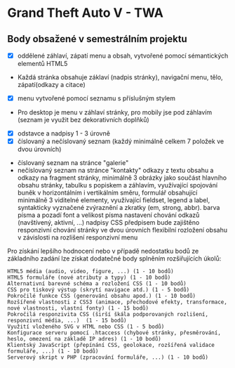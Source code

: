 # Grand Theft Auto V - TWA
## Body obsažené v semestrálním projektu
- [X] oddělené záhlaví, zápatí menu a obsah, vytvořené pomocí sémantických elementů HTML5
- Každá stránka obsahuje záklaví (nadpis stránky), navigační menu, tělo, zápatí(odkazy a citace)
- [X] menu vytvořené pomocí seznamu s příslušným stylem
- Pro desktop je menu v záhlaví stránky, pro mobily jse pod záhlavím (seznam je využit bez dekorativních doplňků)
- [X] odstavce a nadpisy 1 - 3 úrovně
- [X] číslovaný a nečíslovaný seznam (každý minimálně celkem 7 položek ve dvou úrovních)
- číslovaný seznam na stránce "galerie"
- nečíslovaný seznam na stránce "kontakty"
odkazy z textu obsahu a odkazy na fragment stránky,
minimálně 3 obrázky jako součást hlavního obsahu stránky,
tabulku s popiskem a záhlavím, využívající spojování buněk v horizontálním i vertikálním směru,
formulář obsahující minimálně 3 viditelné elementy, využívající fieldset, legend a label,
syntakticky vyznačené zvýraznění a zkratky (em, strong, abbr).
barva písma a pozadí
font a velikost písma
nastavení chování odkazů (navštívený, aktivní, ...)
nadpisy
CSS předpisem bude zajištěno responzivní chování stránky ve dvou úrovních 
flexibilní rozložení obsahu v závislosti na rozlišení
responzivní menu

Pro získání lepšího hodnocení nebo v případě nedostatku bodů ze základního zadání lze získat dodatečné body splněním rozšiřujících úkolů:

    HTML5 média (audio, video, figure, ...) (1 - 10 bodů)
    HTML5 formuláře (nové atributy a typy) (1 - 10 bodů)
    Alternativní barevné schéma a rozložení CSS (1 - 10 bodů)
    CSS pro tiskový výstup (skrytí navigace atd.) (1 - 5 bodů)
    Pokročilé funkce CSS (generování obsahu apod.) (1 - 10 bodů)
    Rozšířené vlastnosti z CSS3 (animace, přechodové efekty, transformace, nové vlastnosti, vlastní fonty) (1 - 15 bodů)
    Pokročilá responzivita CSS (širší škála podporovaných rozlišení, responzivní média, ...)  (1 - 15 bodů)
    Využití vloženého SVG v HTML nebo CSS (1 - 5 bodů)
    Konfigurace serveru pomocí .htaccess (chybové stránky, přesměrování, heslo, omezení na základě IP adres) (1 - 10 bodů)
    Klientský JavaScript (přepínání CSS, geolokace, rozšířená validace formuláře, ...) (1 - 10 bodů)
    Serverový skript v PHP (zpracování formuláře, ...) (1 - 10 bodů)

